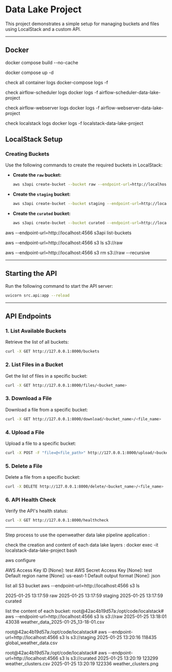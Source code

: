 # Data Lake Project

This project demonstrates a simple setup for managing buckets and files using LocalStack and a custom API.

---

## Docker 
docker compose build --no-cache

docker compose up -d

check all container logs
docker-compose logs -f 

check airflow-scheduler logs
docker logs -f airflow-scheduler-data-lake-project

check airflow-webserver logs
docker logs -f airflow-webserver-data-lake-project

check localstack logs
docker logs -f localstack-data-lake-project

## LocalStack Setup

### Creating Buckets
Use the following commands to create the required buckets in LocalStack:

- **Create the `raw` bucket:**
  ```bash
  aws s3api create-bucket --bucket raw --endpoint-url=http://localhost:4566
  ```

- **Create the `staging` bucket:**
  ```bash
  aws s3api create-bucket --bucket staging --endpoint-url=http://localhost:4566
  ```

- **Create the `curated` bucket:**
  ```bash
  aws s3api create-bucket --bucket curated --endpoint-url=http://localhost:4566
  ```
aws --endpoint-url=http://localhost:4566 s3api list-buckets

aws --endpoint-url=http://localhost:4566 s3 ls s3://raw

aws --endpoint-url=http://localhost:4566 s3 rm s3://raw --recursive

---

## Starting the API

Run the following command to start the API server:
```bash
uvicorn src.api:app --reload
```

---

## API Endpoints

### 1. **List Available Buckets**
Retrieve the list of all buckets:
```bash
curl -X GET http://127.0.0.1:8000/buckets
```

### 2. **List Files in a Bucket**
Get the list of files in a specific bucket:
```bash
curl -X GET http://127.0.0.1:8000/files/<bucket_name>
```

### 3. **Download a File**
Download a file from a specific bucket:
```bash
curl -X GET http://127.0.0.1:8000/download/<bucket_name>/<file_name>
```

### 4. **Upload a File**
Upload a file to a specific bucket:
```bash
curl -X POST -F "file=@<file_path>" http://127.0.0.1:8000/upload/<bucket_name>
```

### 5. **Delete a File**
Delete a file from a specific bucket:
```bash
curl -X DELETE http://127.0.0.1:8000/delete/<bucket_name>/<file_name>
```

### 6. **API Health Check**
Verify the API's health status:
```bash
curl -X GET http://127.0.0.1:8000/healthcheck
```

---


Step process to use the openweather data lake pipeline application : 



check the creation and content of each data lake layers :
docker exec -it localstack-data-lake-project bash

aws configure

AWS Access Key ID [None]: test
AWS Secret Access Key [None]: test
Default region name [None]: us-east-1
Default output format [None]: json

list all S3 bucket
aws --endpoint-url=http://localhost:4566 s3 ls

2025-01-25 13:17:59 raw
2025-01-25 13:17:59 staging
2025-01-25 13:17:59 curated

list the content of each bucket: 
root@42ac4b19d57a:/opt/code/localstack# aws --endpoint-url=http://localhost:4566 s3 ls s3://raw
2025-01-25 13:18:01      43038 weather_data_2025-01-25_13-18-01.csv

root@42ac4b19d57a:/opt/code/localstack# aws --endpoint-url=http://localhost:4566 s3 ls s3://staging
2025-01-25 13:20:16     118435 global_weather_data.csv

root@42ac4b19d57a:/opt/code/localstack# aws --endpoint-url=http://localhost:4566 s3 ls s3://curated
2025-01-25 13:20:19     123299 weather_clusters.csv
2025-01-25 13:20:19     122336 weather_clusters.png

